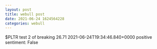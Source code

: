 ```yaml
--- 
layout: post 
title: webull post 
date: 2021-06-24 1624564228 
categories: webull 
--- 
```

$PLTR  test 2 of breaking 26.71	2021-06-24T19:34:46.840+0000
positive sentiment: False
